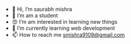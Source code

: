 - 👋 Hi, I’m saurabh mishra
- 👀 I’m am a student
- 😍 I’m am interested in learning new things
- 🌱 I’m currently learning web development
- 📫 How to reach me smishra9109@gmail.com

<!---
saurabh3569/saurabh3569 is a ✨ special ✨ repository because its `README.md` (this file) appears on your GitHub profile.
You can click the Preview link to take a look at your changes.
--->
